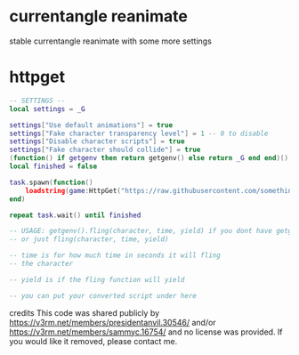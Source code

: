 # currentangle reanimate
stable currentangle reanimate with some more settings

# httpget
```lua
-- SETTINGS --
local settings = _G

settings["Use default animations"] = true
settings["Fake character transparency level"] = 1 -- 0 to disable
settings["Disable character scripts"] = true
settings["Fake character should collide"] = true
(function() if getgenv then return getgenv() else return _G end end)().fling = nil
local finished = false

task.spawn(function()
    loadstring(game:HttpGet("https://raw.githubusercontent.com/somethingsimade/currentangle-reanimate/refs/heads/main/main"))()
end)

repeat task.wait() until finished

-- USAGE: getgenv().fling(character, time, yield) if you dont have getgenv: _G.fling(character, time, yield)
-- or just fling(character, time, yield)

-- time is for how much time in seconds it will fling
-- the character

-- yield is if the fling function will yield

-- you can put your converted script under here

```

credits
This code was shared publicly by https://v3rm.net/members/presidentanvil.30546/ and/or
https://v3rm.net/members/sammyc.16754/ and no license was provided. If you would like it removed, please contact me.
